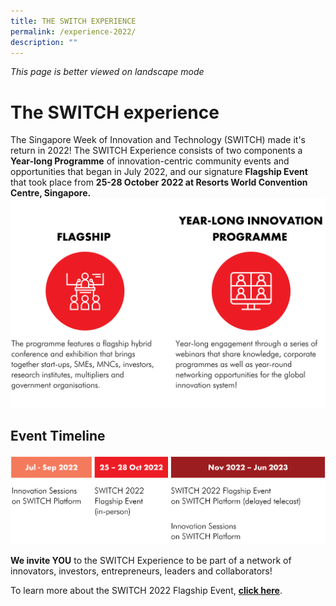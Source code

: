 ```yaml
---
title: THE SWITCH EXPERIENCE
permalink: /experience-2022/
description: ""
---
```

*This page is better viewed on landscape mode*

# **The SWITCH experience**
The Singapore Week of Innovation and Technology (SWITCH) made it's return in 2022! The SWITCH Experience consists of two components a **Year-long Programme** of innovation-centric community events and opportunities that began in July 2022, and our signature **Flagship Event** that took place from **25-28 October 2022 at Resorts World Convention Centre, Singapore.**
![](/images/SWITCH%202022%20Landing%20Page/Yiran_2207%20Before%20Launch/2207%20Before%20Launch%20DONE_SWITCH%20COMPONENTS%20.png)
## **Event Timeline** 
![](/images/SWITCH%202022%20Landing%20Page/Yiran_2207%20Before%20Launch/2207%20Before%20Launch%20DONE_TIMELINE%20.png)

**We invite YOU** to the SWITCH Experience to be part of a network of innovators, investors, entrepreneurs, leaders and collaborators! 



To learn more about the SWITCH 2022 Flagship Event, **[click here](/flagship-2022)**.